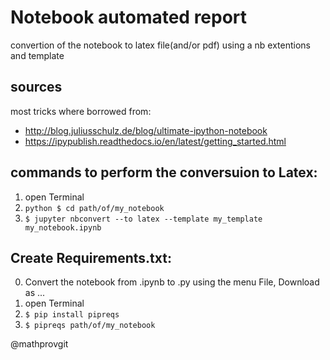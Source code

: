 # Notebook automated report

convertion of the notebook to latex file(and/or pdf) using a nb extentions and template

## sources

most tricks where borrowed from:
- http://blog.juliusschulz.de/blog/ultimate-ipython-notebook
- https://ipypublish.readthedocs.io/en/latest/getting_started.html


## commands to perform the conversuion to Latex:

1. open Terminal
2. ```python $ cd path/of/my_notebook ```
3. ```$ jupyter nbconvert --to latex --template my_template my_notebook.ipynb ```

## Create Requirements.txt:
0. Convert the notebook from .ipynb to .py using the menu File, Download as ...
1. open Terminal
2.  ```$ pip install pipreqs ```
3. ```$ pipreqs path/of/my_notebook ```


@mathprovgit



